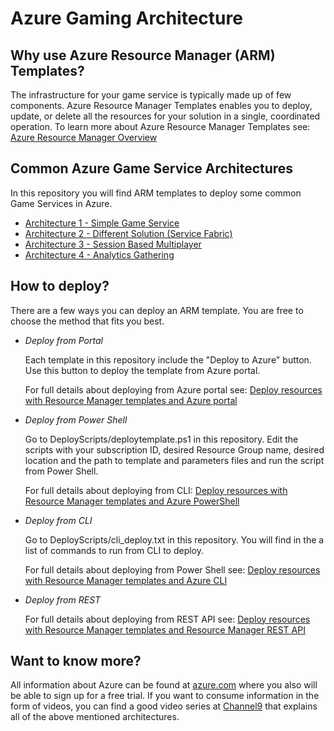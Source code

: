 # Azure Gaming Architecture

## Why use Azure Resource Manager (ARM) Templates?
The infrastructure for your game service is typically made up of few components. Azure Resource Manager Templates enables you to deploy, update, or delete all the resources for your solution in a single, coordinated operation. 
To learn more about Azure Resource Manager Templates see: [Azure Resource Manager Overview](https://docs.microsoft.com/en-us/azure/azure-resource-manager/resource-group-overview)

## Common Azure Game Service Architectures
In this repository you will find ARM templates to deploy some common Game Services in Azure.

* [Architecture 1 - Simple Game Service](SimpleGameService/README.md)
* [Architecture 2 - Different Solution (Service Fabric)](DifferentSolution-ServiceFabric/README.md)
* [Architecture 3 - Session Based Multiplayer](SessionBasedMultiplayer/README.md)
* [Architecture 4 - Analytics Gathering](AnalyticsGathering/README.md)

## How to deploy?

There are a few ways you can deploy an ARM template. You are free to choose the method that fits you best.

* *Deploy from Portal*

  Each template in this repository include the "Deploy to Azure" button. Use this button to deploy the template from Azure portal.

  For full details about deploying from Azure portal see:
  [Deploy resources with Resource Manager templates and Azure portal](https://docs.microsoft.com/en-us/azure/azure-resource-manager/resource-group-template-deploy-portal)

* *Deploy from Power Shell*

  Go to DeployScripts/deploytemplate.ps1 in this repository. Edit the scripts with your subscription ID, desired Resource Group name, desired location and the path to template and parameters files and run the script from Power Shell.

  For full details about deploying from CLI:
  [Deploy resources with Resource Manager templates and Azure PowerShell](https://docs.microsoft.com/en-us/azure/azure-resource-manager/resource-group-template-deploy)

* *Deploy from CLI*

  Go to DeployScripts/cli_deploy.txt in this repository. You will find in the a list of commands to run from CLI to deploy. 

  For full details about deploying from Power Shell see:
  [Deploy resources with Resource Manager templates and Azure CLI](https://docs.microsoft.com/en-us/azure/azure-resource-manager/resource-group-template-deploy-cli)

* *Deploy from REST*

  For full details about deploying from REST API see:
  [Deploy resources with Resource Manager templates and Resource Manager REST API](https://docs.microsoft.com/en-us/azure/azure-resource-manager/resource-group-template-deploy-rest)

## Want to know more?

All information about Azure can be found at [azure.com](http://azure.com) where you also will be able to sign up for a free trial. If you want to consume information in the form of videos, you can find a good video series at [Channel9](https://channel9.msdn.com/Series/Gaming-Services-on-Azure) that explains all of the above mentioned architectures.
